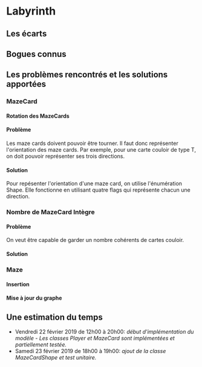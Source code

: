 # Labyrinth

## Les	écarts

## Bogues connus

## Les problèmes rencontrés	et les solutions apportées
### MazeCard
#### Rotation des MazeCards
#### Problème
Les maze cards doivent pouvoir être tourner. Il faut donc représenter l'orientation des maze cards. Par exemple, pour une carte couloir de type T, on doit pouvoir représenter ses trois directions.

#### Solution
Pour repésenter l'orientation d'une maze card, on utilise l'énumération Shape. Elle fonctionne en utilisant quatre flags qui représente chacun une direction.

### Nombre de MazeCard Intègre
#### Problème
On veut  être capable de garder un nombre cohérents de cartes couloir.

#### Solution

### Maze
#### Insertion

#### Mise à jour du graphe

## Une estimation du temps	
- Vendredi 22 février 2019 de 12h00 à 20h00: *début d'implémentation du modèle - Les classes Player et MazeCard sont implémentées et partiellement testée.*
- Samedi 23 février 2019 de 18h00 à 19h00: *ajout de la classe MazeCardShape et test unitaire.*